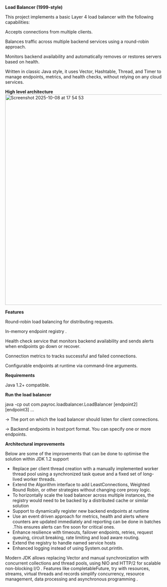 ****Load Balancer (1999-style)****

This project implements a basic Layer 4 load balancer with the following capabilities:

Accepts connections from multiple clients.

Balances traffic across multiple backend services using a round-robin approach.

Monitors backend availability and automatically removes or restores servers based on health.

Written in classic Java style, it uses Vector, Hashtable, Thread, and Timer to manage endpoints, metrics, and health
checks, without relying on any cloud services.

****High level architecture****
<img width="850" height="675" alt="Screenshot 2025-10-08 at 17 54 53" src="https://github.com/user-attachments/assets/c8e5d40a-dda3-4b04-bcb1-c73df4b9b872" />

****Features****

Round-robin load balancing for distributing requests.

In-memory endpoint registry .

Health check service that monitors backend availability and sends alerts when endpoints go down or recover.

Connection metrics to tracks successful and failed connections.

Configurable endpoints at runtime via command-line arguments.

****Requirements****

Java 1.2+ compatible.

****Run the load balancer****

java -cp out com.payroc.loadbalancer.LoadBalancer <listenport> <endpoint1> [endpoint2] [endpoint3] ...

<listenport> → The port on which the load balancer should listen for client connections.

<endpointX> → Backend endpoints in host:port format. You can specify one or more endpoints.

****Architectural improvements****

Below are some of the improvements that can be done to optimise the solution within JDK 1.2 support

- Replace per client thread creation with a manually implemented worker thread pool using a synchronized task queue and
  a fixed set of long-lived worker threads.
- Extend the Algorithm interface to add LeastConnections, Weighted Round Robin, or other strategies without changing
  core proxy logic.
- To horizontally scale the load balancer across multiple instances, the registry would need to be backed by a distributed cache or similar solution
- Support to dynamically register new backend endpoints at runtime
- Use an event driven approach for metrics, health and alerts where counters are updated immediately and reporting can
  be done in batches .This ensures alerts can fire soon for critical ones.
- Enhance resilience with timeouts, failover endpoints, retries, request queuing, circuit breaking, rate limiting and
  load aware routing.
- Extend the registry to handle named service hosts
- Enhanced logging instead of using System.out.println.

Modern JDK allows replacing Vector and manual synchronization with concurrent collections and thread pools, using NIO and HTTP/2 for scalable non-blocking I/O . Features like  completableFuture, try with resources, streams, virtual threads and records simplify concurrency, resource management, data processing and asynchronous programming .


